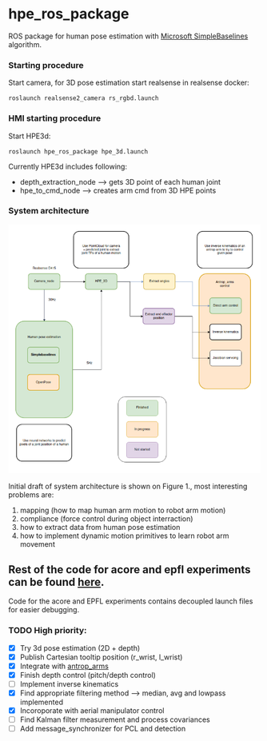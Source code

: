 # hpe_ros_package


ROS package for human pose estimation with [Microsoft SimpleBaselines](https://github.com/microsoft/human-pose-estimation.pytorch) algorithm.


### Starting procedure

Start camera, for 3D pose estimation start realsense in realsense docker: 
```
roslaunch realsense2_camera rs_rgbd.launch 
```

### HMI starting procedure 

Start HPE3d: 
``` 
roslaunch hpe_ros_package hpe_3d.launch
```

Currently HPE3d includes following: 
 * depth_extraction_node --> gets 3D point of each human joint 
 * hpe_to_cmd_node --> creates arm cmd from 3D HPE points

### System architecture 

![Figure 1.](./docs/system_arch.png)

Initial draft of system architecture is shown on Figure 1., most
interesting problems are: 
 1. mapping (how to map human arm motion to robot arm motion) 
 2. compliance (force control during object interraction) 
 3. how to extract data from human pose estimation 
 4. how to implement dynamic motion primitives to learn robot arm movement


## Rest of the code for acore and epfl experiments can be found [here](https://github.com/fzoric8/hpe_ros_package). 

Code for the acore and EPFL experiments contains decoupled launch files for easier debugging. 


### TODO High priority: 

 - [x] Try 3d pose estimation (2D + depth)
 - [x] Publish Cartesian tooltip position (r_wrist, l_wrist) 
 - [x] Integrate with [antrop_arms](https://github.com/larics/antrop_arms_ros)
 - [x] Finish depth control (pitch/depth control)
 - [ ] Implement inverse kinematics 
 - [x] Find appropriate filtering method --> median, avg and lowpass implemented 
 - [x] Incoroporate with aerial manipulator control 
 - [ ] Find Kalman filter measurement and process covariances  
 - [ ] Add message_synchronizer for PCL and detection
